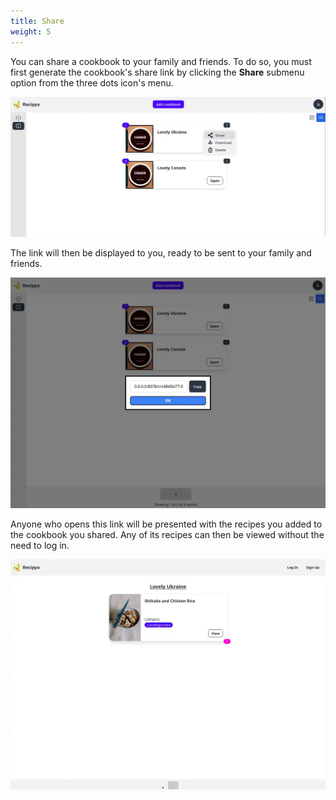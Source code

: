 ```yaml
---
title: Share
weight: 5
---
```


You can share a cookbook to your family and friends. To do so, you must first generate the cookbook's share
link by clicking the **Share** submenu option from the three dots icon's menu.

![](images/cookbook-share.webp)

The link will then be displayed to you, ready to be sent to your family and friends.

![](images/cookbook-share-link.webp)

Anyone who opens this link will be presented with the recipes you added to the cookbook you shared.
Any of its recipes can then be viewed without the need to log in. 

![](images/cookbook-share-anonymous.webp)
